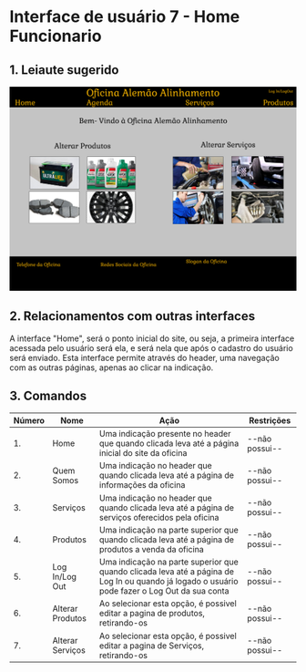 # Interface de usuário 7 - Home Funcionario

## 1. Leiaute sugerido

![Leiaute da tela de login](leiaute/HomeFuncionario.png)

## 2. Relacionamentos com outras interfaces
A interface "Home", será o ponto inicial do site, ou seja, a primeira interface acessada pelo usuário será ela, e será nela que após o cadastro do usuário será enviado.
Esta interface permite através do header, uma navegação com as outras páginas, apenas ao clicar na indicação.


## 3. Comandos

| **Número** | **Nome** | **Ação** | **Restrições** |
| --- | --- | --- | --- |
|1. | Home | Uma indicação presente no header que quando clicada leva até a página inicial do site da oficina | --não possui-- |
|2. | Quem Somos | Uma indicação no header que quando clicada leva até a página de informações da oficina | --não possui-- |
|3. | Serviços | Uma indicação no header que quando clicada leva até a página de serviços oferecidos pela oficina | --não possui-- |
|4. | Produtos | Uma indicação na parte superior que quando clicada leva até a página de produtos a venda da oficina | --não possui-- |
|5. | Log In/Log Out | Uma indicação na parte superior que quando clicada leva até a página de Log In ou quando já logado o usuário pode fazer o Log Out da sua conta | --não possui-- |
|6.| Alterar Produtos| Ao selecionar esta opção, é possivel editar a pagina de produtos, retirando-os|--não possui--|
|7.| Alterar Serviços|Ao selecionar esta opção, é possivel editar a pagina de Serviços, retirando-os|--não possui--|
